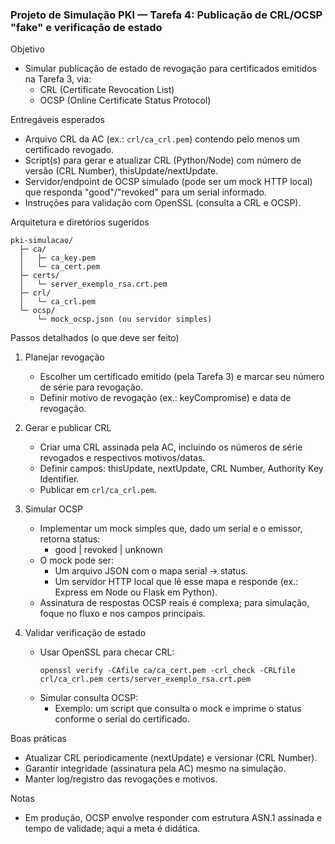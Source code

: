 
### Projeto de Simulação PKI — Tarefa 4: Publicação de CRL/OCSP "fake" e verificação de estado

Objetivo
- Simular publicação de estado de revogação para certificados emitidos na Tarefa 3, via:
  - CRL (Certificate Revocation List)
  - OCSP (Online Certificate Status Protocol)

Entregáveis esperados
- Arquivo CRL da AC (ex.: `crl/ca_crl.pem`) contendo pelo menos um certificado revogado.
- Script(s) para gerar e atualizar CRL (Python/Node) com número de versão (CRL Number), thisUpdate/nextUpdate.
- Servidor/endpoint de OCSP simulado (pode ser um mock HTTP local) que responda "good"/"revoked" para um serial informado.
- Instruções para validação com OpenSSL (consulta a CRL e OCSP).

Arquitetura e diretórios sugeridos
```
pki-simulacao/
  ├─ ca/
  │   ├─ ca_key.pem
  │   └─ ca_cert.pem
  ├─ certs/
  │   └─ server_exemplo_rsa.crt.pem
  ├─ crl/
  │   └─ ca_crl.pem
  └─ ocsp/
      └─ mock_ocsp.json (ou servidor simples)
```

Passos detalhados (o que deve ser feito)
1) Planejar revogação
   - Escolher um certificado emitido (pela Tarefa 3) e marcar seu número de série para revogação.
   - Definir motivo de revogação (ex.: keyCompromise) e data de revogação.

2) Gerar e publicar CRL
   - Criar uma CRL assinada pela AC, incluindo os números de série revogados e respectivos motivos/datas.
   - Definir campos: thisUpdate, nextUpdate, CRL Number, Authority Key Identifier.
   - Publicar em `crl/ca_crl.pem`.

3) Simular OCSP
   - Implementar um mock simples que, dado um serial e o emissor, retorna status:
     - good | revoked | unknown
   - O mock pode ser:
     - Um arquivo JSON com o mapa serial → status.
     - Um servidor HTTP local que lê esse mapa e responde (ex.: Express em Node ou Flask em Python).
   - Assinatura de respostas OCSP reais é complexa; para simulação, foque no fluxo e nos campos principais.

4) Validar verificação de estado
   - Usar OpenSSL para checar CRL:
     ````
     openssl verify -CAfile ca/ca_cert.pem -crl_check -CRLfile crl/ca_crl.pem certs/server_exemplo_rsa.crt.pem
     ````
   - Simular consulta OCSP:
     - Exemplo: um script que consulta o mock e imprime o status conforme o serial do certificado.

Boas práticas
- Atualizar CRL periodicamente (nextUpdate) e versionar (CRL Number).
- Garantir integridade (assinatura pela AC) mesmo na simulação.
- Manter log/registro das revogações e motivos.

Notas
- Em produção, OCSP envolve responder com estrutura ASN.1 assinada e tempo de validade; aqui a meta é didática.
